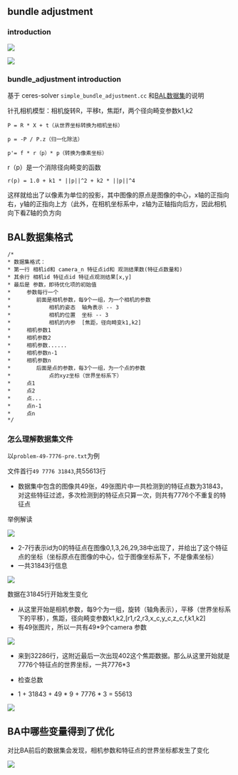 
## bundle adjustment

### introduction

![](./img/bundle_adjust/ba_6.png)

![](./img/bundle_adjust/ba_7.png)

### bundle_adjustment introduction

基于 ceres-solver `simple_bundle_adjustment.cc` 和[BAL数据集](https://grail.cs.washington.edu/projects/bal/ladybug.html/problem-49-7776-pre.txt.bz2)的说明

针孔相机模型：相机旋转R，平移t，焦距f，两个径向畸变参数k1,k2

```
P = R * X + t（从世界坐标转换为相机坐标）

p = -P / P.z（归一化除法）

p'= f * r（p）* p（转换为像素坐标）
```

r（p）是一个消除径向畸变的函数

`r(p) = 1.0 + k1 * ||p||^2 + k2 * ||p||^4`

这样就给出了以像素为单位的投影，其中图像的原点是图像的中心，x轴的正指向右，y轴的正指向上方（此外，在相机坐标系中，z轴为正轴指向后方，因此相机向下看Z轴的负方向

## BAL数据集格式

```
/*
* 数据集格式：  
* 第一行 相机id和 camera_n 特征点id和 观测结果数(特征点数量和)
* 其余行 相机id 特征点id 特征点观测结果[x,y]  
* 最后是 参数，即待优化项的初始值  
*     参数每行一个  
*        前面是相机参数，每9个一组，为一个相机的参数  
*            相机的姿态  轴角表示 -- 3
*            相机的位置  坐标 -- 3
*            相机的内参  [焦距，径向畸变k1,k2]
*     相机参数1
*     相机参数2
*     相机参数......
*     相机参数n-1
*     相机参数n
*        后面是点的参数，每3个一组，为一个点的参数  
*            点的xyz坐标（世界坐标系下）
*     点1
*     点2
*     点...
*     点n-1
*     点n
*/
```

### 怎么理解数据集文件

以`problem-49-7776-pre.txt`为例

文件首行`49 7776 31843`,共55613行
- 数据集中包含的图像共49张，49张图片中一共检测到的特征点数为31843，对这些特征过滤，多次检测到的特征点只算一次，则共有7776个不重复的特征点

举例解读

![](./img/bundle_adjust/ab_1.png)

- 2-7行表示id为0的特征点在图像0,1,3,26,29,38中出现了，并给出了这个特征点的坐标（坐标原点在图像的中心，位于图像坐标系下，不是像素坐标）
- 一共31843行信息

![](./img/bundle_adjust/ba_2.png)

数据在31845行开始发生变化
- 从这里开始是相机参数，每9个为一组，旋转（轴角表示），平移（世界坐标系下的平移），焦距，径向畸变参数k1,k2,[r1,r2,r3,x_c,y_c,z_c,f,k1,k2]
- 有49张图片，所以一共有49*9个camera 参数

![](./img/bundle_adjust/ba_3.png)

- 来到32286行，这附近最后一次出现402这个焦距数据。那么从这里开始就是7776个特征点的世界坐标，一共7776*3

- 检查总数
- 1 + 31843 + 49 * 9 + 7776 * 3 = 55613

![](./img/bundle_adjust/ba_4.png)

## BA中哪些变量得到了优化

对比BA前后的数据集会发现，相机参数和特征点的世界坐标都发生了变化

![](./img/bundle_adjust/ba_5.png)
